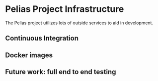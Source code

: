 # Pelias Project Infrastructure

The Pelias project utilizes lots of outside services to aid in development.

## Continuous Integration

## Docker images

## Future work: full end to end testing
